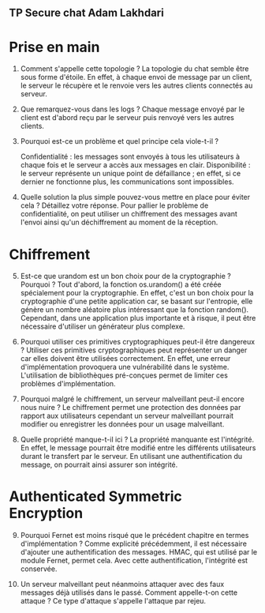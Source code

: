 ## TP Secure chat Adam Lakhdari
# Prise en main

1.  Comment s'appelle cette topologie ?
    La topologie du chat semble être sous forme d'étoile. En effet, à chaque envoi de message par un client, le serveur le récupère et le renvoie vers les autres clients connectés au serveur.

2.  Que remarquez-vous dans les logs ?
    Chaque message envoyé par le client est d'abord reçu par le serveur puis renvoyé vers les autres clients.

3.  Pourquoi est-ce un problème et quel principe cela viole-t-il ?

    Confidentialité : les messages sont envoyés à tous les utilisateurs à chaque fois et le serveur a accès aux messages en clair.
    Disponibilité : le serveur représente un unique point de défaillance ; en effet, si ce dernier ne fonctionne plus, les communications sont impossibles.

4.  Quelle solution la plus simple pouvez-vous mettre en place pour éviter cela ? Détaillez votre réponse.
    Pour pallier le problème de confidentialité, on peut utiliser un chiffrement des messages avant l'envoi ainsi qu'un déchiffrement au moment de la réception.

# Chiffrement

5.  Est-ce que urandom est un bon choix pour de la cryptographie ? Pourquoi ?
    Tout d'abord, la fonction os.urandom() a été créée spécialement pour la cryptographie. En effet, c'est un bon choix pour la cryptographie d'une petite application car, se basant sur l'entropie, elle génère un nombre aléatoire plus intéressant que la fonction random(). Cependant, dans une application plus importante et à risque, il peut être nécessaire d'utiliser un générateur plus complexe.

6.  Pourquoi utiliser ces primitives cryptographiques peut-il être dangereux ?
    Utiliser ces primitives cryptographiques peut représenter un danger car elles doivent être utilisées correctement. En effet, une erreur d'implémentation provoquera une vulnérabilité dans le système. L'utilisation de bibliothèques pré-conçues permet de limiter ces problèmes d'implémentation.

7.  Pourquoi malgré le chiffrement, un serveur malveillant peut-il encore nous nuire ?
    Le chiffrement permet une protection des données par rapport aux utilisateurs  cependant un serveur malveillant pourrait modifier ou enregistrer les données pour un usage malveillant.

8.  Quelle propriété manque-t-il ici ?
    La propriété manquante est l'intégrité. En effet, le message pourrait être modifié entre les différents utilisateurs durant le transfert par le serveur. En utilisant une authentification du message, on pourrait ainsi assurer son intégrité.

# Authenticated Symmetric Encryption

9.  Pourquoi Fernet est moins risqué que le précédent chapitre en termes d'implémentation ?
    Comme explicité précédemment, il est nécessaire d'ajouter une authentification des messages. HMAC, qui est utilisé par le module Fernet, permet cela. Avec cette authentification, l'intégrité est conservée.

10. Un serveur malveillant peut néanmoins attaquer avec des faux messages déjà utilisés dans le passé. Comment appelle-t-on cette attaque ?
    Ce type d'attaque s'appelle l'attaque par rejeu.